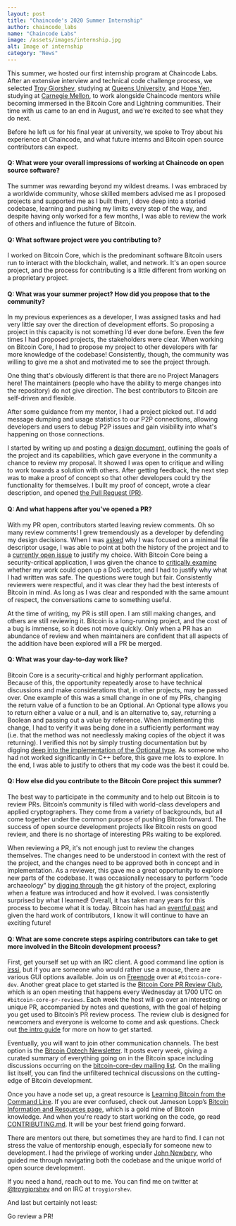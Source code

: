 ```yaml
---
layout: post
title: "Chaincode's 2020 Summer Internship"
author: chaincode_labs
name: "Chaincode Labs"
image: /assets/images/internship.jpg
alt: Image of internship 
category: "News"
---
```


This summer, we hosted our first internship program at Chaincode Labs.  After
an extensive interview and technical code challenge process, we selected [Troy
Giorshev](https://twitter.com/troygiorshev), studying at [Queens
University](https://www.queensu.ca/), and [Hope
Yen](https://www.linkedin.com/in/hope-yen-hk/), studying at [Carnegie
Mellon](https://www.cmu.edu/), to work alongside Chaincode mentors while
becoming immersed in the Bitcoin Core and Lightning communities. Their time
with us came to an end in August, and we're excited to see what they do next.

Before he left us for his final year at university, we spoke to Troy about his
experience at Chaincode, and what future interns and Bitcoin open source
contributors can expect.

#### Q: What were your overall impressions of working at Chaincode on open source software?

The summer was rewarding beyond my wildest dreams. I was embraced by
a worldwide community, whose skilled members advised me as I proposed projects
and supported me as I built them, I dove deep into a storied codebase,
learning and pushing my limits every step of the way, and despite having only
worked for a few months, I was able to review the work of others and influence
the future of Bitcoin.

#### Q: What software project were you contributing to?

I worked on Bitcoin Core, which is the predominant software Bitcoin users run
to interact with the blockchain, wallet, and network. It's an open source
project, and the process for contributing is a little different from working on
a proprietary project.

#### Q: What was your summer project? How did you propose that to the community?

In my previous experiences as a developer, I was assigned tasks and had very
little say over the direction of development efforts. So proposing a project in
this capacity is not something I’d ever done before. Even the few times I
had proposed projects, the stakeholders were clear. When working on Bitcoin
Core, I had to propose my project to other developers with far more knowledge
of the codebase! Consistently, though, the community was willing to give me a
shot and motivated me to see the project through.

One thing that's obviously different is that there are no Project Managers
here! The maintainers (people who have the ability to merge changes into the
repository) do not give direction. The best contributors to Bitcoin are
self-driven and flexible.

After some guidance from my mentor, I had a project picked out. I'd add message
dumping and usage statistics to our P2P connections, allowing developers and users
to debug P2P issues and gain visibility into what's happening on those connections.

I started by writing up and posting a [design
document](https://gist.github.com/troygiorshev/f2fedca9b2ab8a2c6449c92d92e17678),
outlining the goals of the project and its capabilities, which gave everyone in
the community a chance to review my proposal. It showed I was open to critique
and willing to work towards a solution with others. After getting feedback, the
next step was to make a proof of concept so that other developers could try the
functionality for themselves. I built my proof of concept, wrote a clear
description, and opened [the
Pull Request (PR)](https://github.com/bitcoin/bitcoin/pull/19509).

#### Q: And what happens after you've opened a PR?

With my PR open, contributors started leaving review comments. Oh so many
review comments! I grew tremendously as a developer by defending my design
decisions. When I was [asked](https://bitcoincore.reviews/19509#l-54) why I
was focused on a minimal file descriptor usage, I was able to point at both the
history of the project and to a [currently open
issue](https://bitcoincore.reviews/19509#l-81) to justify my choice. With
Bitcoin Core being a security-critical application, I was given the chance to
[critically
examine](https://github.com/bitcoin/bitcoin/pull/19509#issuecomment-661838550)
whether my work could open up a DoS vector, and I had to justify why what I had
written was safe. The questions were tough but fair. Consistently reviewers
were respectful, and it was clear they had the best interests of Bitcoin in
mind. As long as I was clear and responded with the same amount of respect,
the conversations came to something useful.

At the time of writing, my PR is still open. I am still making changes, and
others are still reviewing it. Bitcoin is a long-running project, and the cost
of a bug is immense, so it does not move quickly. Only when a PR has an
abundance of review and when maintainers are confident that all aspects of the
addition have been explored will a PR be merged.

#### Q: What was your day-to-day work like?

Bitcoin Core is a security-critical and highly performant application. Because
of this, the opportunity repeatedly arose to have technical discussions and
make considerations that, in other projects, may be passed over. One example of
this was a small change in one of my PRs, changing the return value of a
function to be an Optional. An Optional type allows you to return either a
value or a null, and is an alternative to, say, returning a Boolean and passing
out a value by reference.  When implementing this change, I had to verify it
was being done in a sufficiently performant way (i.e. that the method was not
needlessly making copies of the object it was returning). I verified this not
by simply trusting documentation but by digging [deep into the implementation
of the Optional
type](https://www.boost.org/doc/libs/1_61_0/libs/optional/doc/html/index.html).
As someone who had not worked significantly in C++ before, this gave me lots to
explore. In the end, I was able to justify to others that my code was the best
it could be.

#### Q: How else did you contribute to the Bitcoin Core project this summer?

The best way to participate in the community and to help out Bitcoin is to
review PRs. Bitcoin’s community is filled with world-class developers and
applied cryptographers. They come from a variety of backgrounds, but all come
together under the common purpose of pushing Bitcoin forward. The success of
open source development projects like Bitcoin rests on good review, and there
is no shortage of interesting PRs waiting to be explored.

When reviewing a PR, it's not enough just to review the changes themselves.
The changes need to be understood in context with the rest of the project, and
the changes need to be approved both in concept and in implementation. As a
reviewer, this gave me a great opportunity to explore new parts of the
codebase. It was occasionally necessary to perform “code archaeology” by
[digging
through](https://github.com/bitcoin/bitcoin/pull/19107#issuecomment-674243013)
the git history of the project, exploring when a feature was introduced and how
it evolved. I was consistently surprised by what I learned! Overall, it has
taken many years for this process to become what it is today. Bitcoin has had
an [eventful
past](https://b10c.me/blog/004-the-incomplete-history-of-bitcoin-development/)
and given the hard work of contributors, I know it will continue to have an
exciting future! 

#### Q: What are some concrete steps aspiring contributors can take to get more involved in the Bitcoin development process?

First, get yourself set up with an IRC client. A good command line option is
[irssi](https://irssi.org/), but if you are someone who would rather use a
mouse, there are various GUI options available. Join us on
[Freenode](https://webchat.freenode.net/) over at `#bitcoin-core-dev`. Another great
place to get started is the [Bitcoin Core PR Review
Club](https://bitcoincore.reviews/), which is an open meeting that happens every
Wednesday at 1700 UTC on `#bitcoin-core-pr-reviews`. Each week the host will go
over an interesting or unique PR, accompanied by notes and questions, with the
goal of helping you get used to Bitcoin’s PR review process. The review club is
designed for newcomers and everyone is welcome to come and ask questions. Check
out [the intro guide](https://bitcoincore.reviews/your-first-meeting) for more
on how to get started.

Eventually, you will want to join other communication channels. The best
option is the [Bitcoin Optech
Newsletter](https://bitcoinops.org/en/newsletters/). It posts every week,
giving a curated summary of everything going on in the Bitcoin space including
discussions occurring on the [bitcoin-core-dev mailing
list](https://lists.linuxfoundation.org/mailman/listinfo/bitcoin-core-dev).  On
the mailing list itself, you can find the unfiltered technical discussions on
the cutting-edge of Bitcoin development.

Once you have a node set up, a great resource is [Learning Bitcoin from the
Command
Line](https://github.com/BlockchainCommons/Learning-Bitcoin-from-the-Command-Line).
If you are ever confused, check out Jameson Lopp’s [Bitcoin Information and
Resources page](https://www.lopp.net/bitcoin-information.html), which is a gold
mine of Bitcoin knowledge. And when you're ready to start working on the code,
go read
[CONTRIBUTING.md](https://github.com/bitcoin/bitcoin/blob/master/CONTRIBUTING.md).
It will be your best friend going forward.

There are mentors out there, but sometimes they are hard to find. I can not
stress the value of mentorship enough, especially for someone new to
development. I had the privilege of working under [John
Newbery](https://twitter.com/@jfnewbery), who guided me through navigating both
the codebase and the unique world of open source development. 

If you need a hand, reach out to me. You can find me on twitter at
[@troygiorshev](https://twitter.com/troygiorshev) and on IRC at `troygiorshev`.

And last but certainly not least:

Go review a PR!
